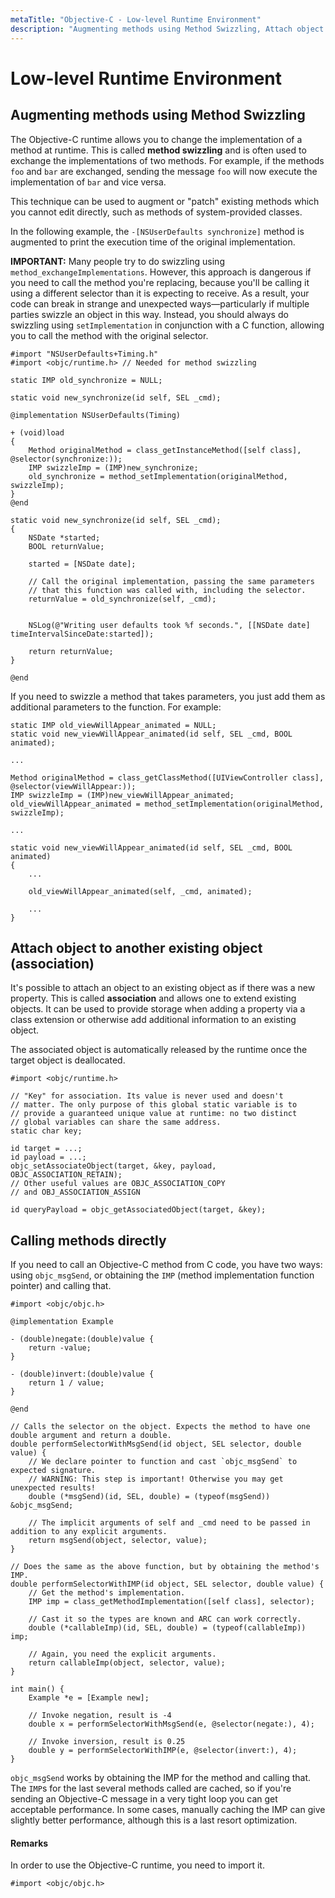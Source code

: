 ```yaml
---
metaTitle: "Objective-C - Low-level Runtime Environment"
description: "Augmenting methods using Method Swizzling, Attach object to another existing object (association), Calling methods directly"
---
```


# Low-level Runtime Environment



## Augmenting methods using Method Swizzling


The Objective-C runtime allows you to change the implementation of a method at runtime. This is called **method swizzling** and is often used to exchange the implementations of two methods. For example, if the methods `foo` and `bar` are exchanged, sending the message `foo` will now execute the implementation of `bar` and vice versa.

This technique can be used to augment or "patch" existing methods which you cannot edit directly, such as methods of system-provided classes.

In the following example, the `-[NSUserDefaults synchronize]` method is augmented to print the execution time of the original implementation.

**IMPORTANT:** Many people try to do swizzling using `method_exchangeImplementations`. However, this approach is dangerous if you need to call the method you're replacing, because you'll be calling it using a different selector than it is expecting to receive. As a result, your code can break in strange and unexpected ways—particularly if multiple parties swizzle an object in this way.  Instead, you should always do swizzling using `setImplementation` in conjunction with a C function, allowing you to call the method with the original selector.

```objc
#import "NSUserDefaults+Timing.h"
#import <objc/runtime.h> // Needed for method swizzling

static IMP old_synchronize = NULL;

static void new_synchronize(id self, SEL _cmd);

@implementation NSUserDefaults(Timing)

+ (void)load
{
    Method originalMethod = class_getInstanceMethod([self class], @selector(synchronize:));
    IMP swizzleImp = (IMP)new_synchronize;
    old_synchronize = method_setImplementation(originalMethod, swizzleImp);
}
@end

static void new_synchronize(id self, SEL _cmd);
{
    NSDate *started;
    BOOL returnValue;

    started = [NSDate date];

    // Call the original implementation, passing the same parameters
    // that this function was called with, including the selector.
    returnValue = old_synchronize(self, _cmd);


    NSLog(@"Writing user defaults took %f seconds.", [[NSDate date] timeIntervalSinceDate:started]);

    return returnValue;
}

@end

```

If you need to swizzle a method that takes parameters, you just add them as additional parameters to the function.  For example:

```objc
static IMP old_viewWillAppear_animated = NULL;
static void new_viewWillAppear_animated(id self, SEL _cmd, BOOL animated);

...

Method originalMethod = class_getClassMethod([UIViewController class], @selector(viewWillAppear:));
IMP swizzleImp = (IMP)new_viewWillAppear_animated;
old_viewWillAppear_animated = method_setImplementation(originalMethod, swizzleImp);

...

static void new_viewWillAppear_animated(id self, SEL _cmd, BOOL animated)
{
    ...

    old_viewWillAppear_animated(self, _cmd, animated);

    ...
}

```



## Attach object to another existing object (association)


It's possible to attach an object to an existing object as if there was a new property. This is called **association** and allows one to extend existing objects. It can be used to provide storage when adding a property via a class extension or otherwise add additional information to an existing object.

The associated object is automatically released by the runtime once the target object is deallocated.

```objc
#import <objc/runtime.h>

// "Key" for association. Its value is never used and doesn't
// matter. The only purpose of this global static variable is to
// provide a guaranteed unique value at runtime: no two distinct 
// global variables can share the same address.
static char key;

id target = ...;
id payload = ...;
objc_setAssociateObject(target, &key, payload, OBJC_ASSOCIATION_RETAIN);
// Other useful values are OBJC_ASSOCIATION_COPY
// and OBJ_ASSOCIATION_ASSIGN

id queryPayload = objc_getAssociatedObject(target, &key);

```



## Calling methods directly


If you need to call an Objective-C method from C code, you have two ways: using `objc_msgSend`, or obtaining the `IMP` (method implementation function pointer) and calling that.

```objc
#import <objc/objc.h>

@implementation Example

- (double)negate:(double)value {
    return -value;
}

- (double)invert:(double)value {
    return 1 / value;
}

@end

// Calls the selector on the object. Expects the method to have one double argument and return a double.
double performSelectorWithMsgSend(id object, SEL selector, double value) {
    // We declare pointer to function and cast `objc_msgSend` to expected signature.
    // WARNING: This step is important! Otherwise you may get unexpected results!
    double (*msgSend)(id, SEL, double) = (typeof(msgSend)) &objc_msgSend;

    // The implicit arguments of self and _cmd need to be passed in addition to any explicit arguments.
    return msgSend(object, selector, value);
}

// Does the same as the above function, but by obtaining the method's IMP.
double performSelectorWithIMP(id object, SEL selector, double value) {
    // Get the method's implementation.
    IMP imp = class_getMethodImplementation([self class], selector);

    // Cast it so the types are known and ARC can work correctly.
    double (*callableImp)(id, SEL, double) = (typeof(callableImp)) imp;

    // Again, you need the explicit arguments.
    return callableImp(object, selector, value);
} 

int main() {
    Example *e = [Example new];

    // Invoke negation, result is -4
    double x = performSelectorWithMsgSend(e, @selector(negate:), 4);

    // Invoke inversion, result is 0.25
    double y = performSelectorWithIMP(e, @selector(invert:), 4);
}

```

`objc_msgSend` works by obtaining the IMP for the method and calling that. The `IMP`s for the last several methods called are cached, so if you're sending an Objective-C message in a very tight loop you can get acceptable performance. In some cases, manually caching the IMP can give slightly better performance, although this is a last resort optimization.



#### Remarks


In order to use the Objective-C runtime, you need to import it.

```objc
#import <objc/objc.h>

```

